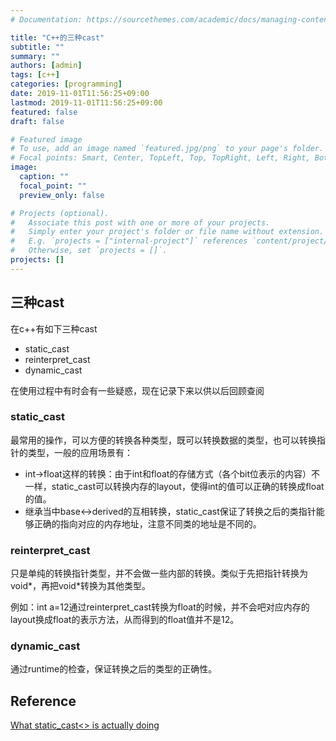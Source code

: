```yaml
---
# Documentation: https://sourcethemes.com/academic/docs/managing-content/

title: "C++的三种cast"
subtitle: ""
summary: ""
authors: [admin]
tags: [c++]
categories: [programming]
date: 2019-11-01T11:56:25+09:00
lastmod: 2019-11-01T11:56:25+09:00
featured: false
draft: false

# Featured image
# To use, add an image named `featured.jpg/png` to your page's folder.
# Focal points: Smart, Center, TopLeft, Top, TopRight, Left, Right, BottomLeft, Bottom, BottomRight.
image:
  caption: ""
  focal_point: ""
  preview_only: false

# Projects (optional).
#   Associate this post with one or more of your projects.
#   Simply enter your project's folder or file name without extension.
#   E.g. `projects = ["internal-project"]` references `content/project/deep-learning/index.md`.
#   Otherwise, set `projects = []`.
projects: []
---
```


## 三种cast

在c++有如下三种cast

- static_cast 
- reinterpret_cast 
- dynamic_cast 

在使用过程中有时会有一些疑惑，现在记录下来以供以后回顾查阅

### static_cast

最常用的操作，可以方便的转换各种类型，既可以转换数据的类型，也可以转换指针的类型，一般的应用场景有：

- int->float这样的转换：由于int和float的存储方式（各个bit位表示的内容）不一样，static_cast可以转换内存的layout，使得int的值可以正确的转换成float的值。
- 继承当中base<->derived的互相转换，static_cast保证了转换之后的类指针能够正确的指向对应的内存地址，注意不同类的地址是不同的。

### reinterpret_cast

只是单纯的转换指针类型，并不会做一些内部的转换。类似于先把指针转换为void\*，再把void\*转换为其他类型。

例如：int a=12通过reinterpret_cast转换为float的时候，并不会吧对应内存的layout换成float的表示方法，从而得到的float值并不是12。

### dynamic_cast

通过runtime的检查，保证转换之后的类型的正确性。

## Reference

[What static_cast<> is actually doing]( https://www.codeproject.com/Articles/12935/What-static-cast-is-actually-doing )

